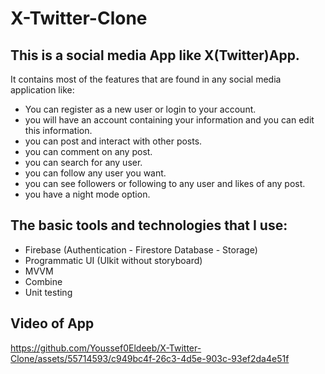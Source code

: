 # X-Twitter-Clone
## This is a social media App like X(Twitter)App.
It contains most of the features that are found in any social media application like:
- You can register as a new user or login to your account.
- you will have an account containing your information and you can edit this information.
- you can post and interact with other posts.
- you can comment on any post.
- you can search for any user.
- you can follow any user you want.
- you can see followers or following to any user and likes of any post.
- you have a night mode option.

## The basic tools and technologies that I use:
- Firebase (Authentication - Firestore Database - Storage)
- Programmatic UI (UIkit without storyboard)
- MVVM
- Combine
- Unit testing

## Video of App

https://github.com/Youssef0Eldeeb/X-Twitter-Clone/assets/55714593/c949bc4f-26c3-4d5e-903c-93ef2da4e51f

